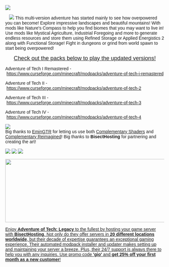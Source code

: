 ![](https://www.bisecthosting.com/images/CF/Adventure_of_Tech_Legacy/BH_Adventure_of_Tech_Legacy_header.webp)

  
![](https://www.bisecthosting.com/images/CF/Adventure_of_Tech_Legacy/BH_Adventure_of_Tech_Legacy_description.webp)
<span style="font-family:verdana, geneva, sans-serif;font-size:14px">This multi-version adventure has started mainly to see how overpowered you can become! Explore impressive landscapes and beautiful mountains! With mods like Nature's Compass to help you find biomes that you may want to live in! Use mods like Mystical Agriculture, Industrial Foregoing and more to generate endless resources and store them using Refined Storage or Applied Energistics 2 along with Functional Storage! Fight in dungeons or grind from world spawn to start being overpowered!</span>

<p style="text-align:center"><span style="font-size:18px;font-family:impact, sans-serif"><span style="text-decoration:underline">Check out the packs below to play the updated versions!</span></span></p><p style="text-align:left"><span style="font-size:14px;font-family:verdana, geneva, sans-serif">Adventure of Tech I Remastered -&nbsp;<a href="https://www.curseforge.com/minecraft/modpacks/adventure-of-tech-i-remastered" target="_blank" rel="nofollow">https://www.curseforge.com/minecraft/modpacks/adventure-of-tech-i-remastered</a></span></p><p style="text-align:left"><span style="font-size:14px;font-family:verdana, geneva, sans-serif">Adventure of Tech II -&nbsp;<a href="https://www.curseforge.com/minecraft/modpacks/adventure-of-tech-2" rel="nofollow">https://www.curseforge.com/minecraft/modpacks/adventure-of-tech-2</a></span></p><p style="text-align:left"><span style="font-size:14px;font-family:verdana, geneva, sans-serif">Adventure of Tech III -&nbsp;<a href="https://www.curseforge.com/minecraft/modpacks/adventure-of-tech-3" rel="nofollow">https://www.curseforge.com/minecraft/modpacks/adventure-of-tech-3</a></span></p><p style="text-align:left"><span style="font-size:14px;font-family:verdana, geneva, sans-serif">Adventure of Tech IV -&nbsp;<a href="https://www.curseforge.com/minecraft/modpacks/adventure-of-tech-4" rel="nofollow">https://www.curseforge.com/minecraft/modpacks/adventure-of-tech-4</a></span></p>

  
![](https://www.bisecthosting.com/images/CF/Adventure_of_Tech_Legacy/BH_Adventure_of_Tech_Legacy_thanks.webp)  
<span style="font-family:verdana, geneva, sans-serif;font-size:14px">Big thanks to <a href="https://legacy.curseforge.com/members/EminGTR/projects" rel="nofollow">EminGTR</a> for letting us use both <a href="https://www.curseforge.com/minecraft/customization/complementary-shaders" rel="nofollow">Complementary Shaders</a> and <a href="https://www.curseforge.com/minecraft/customization/complementary-reimagined" rel="nofollow">Complementary Reimagined</a>! Big thanks to <strong>BisectHosting</strong> for partnering and creating the art!</span>  
  
[<img src="https://www.bisecthosting.com/images/CF/Adventure_of_Tech_Legacy/BH_Adventure_of_Tech_Legacy_discord.webp">](https://discord.gg/wxkZuEbGrM)
[<img src="https://www.bisecthosting.com/images/CF/Adventure_of_Tech_Legacy/BH_Adventure_of_Tech_Legacy_youtube.webp">](https://www.youtube.com/@tralty)
[<img src="https://www.bisecthosting.com/images/CF/Adventure_of_Tech_Legacy/BH_Adventure_of_Tech_Legacy_kofi.webp">](https://ko-fi.com/tralty)


<span style="font-size:14px"><a href="https://bisecthosting.com/gio" target="_blank" rel="nofollow"><span style="font-family:verdana, geneva, sans-serif"><img src="https://www.bisecthosting.com/images/CF/Adventure_of_Tech_Legacy/BH_Adventure_of_Tech_Legacy_promo2.webp" alt="" width="1124" height="201"></span></a></span>

<span style="font-size:14px"><a href="https://bisecthosting.com/gio" target="_blank" rel="nofollow"><span style="font-family:verdana, geneva, sans-serif">Enjoy <strong>Adventure of Tech: Legacy&nbsp;</strong>to the fullest by hosting your game server with <strong>BisectHosting</strong>. Not only do they offer servers in <strong>20 different locations worldwide</strong>, but their decade of expertise guarantees an exceptional gaming experience. Their automated modpack installer and updater makes setting up and maintaining your server a breeze. Plus, their 24/7 support is always there to help you with any inquiries. Use promo code <strong>'</strong><strong>gio'</strong> and <strong>get 25% off your first month as a new customer</strong>!</span></a></span>
